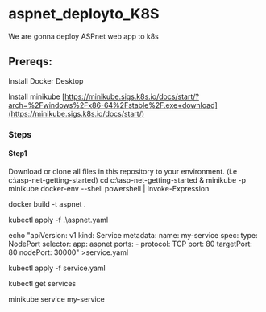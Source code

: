 # aspnet_deployto_K8S
We are gonna deploy ASPnet web app to k8s
## Prereqs: 
Install Docker Desktop

Install minikube [https://minikube.sigs.k8s.io/docs/start/?arch=%2Fwindows%2Fx86-64%2Fstable%2F.exe+download](https://minikube.sigs.k8s.io/docs/start/)
### Steps
#### Step1
Download or clone all files in this repository to your environment. (i.e c:\asp-net-getting-started)
cd c:\asp-net-getting-started
& minikube -p minikube docker-env --shell powershell | Invoke-Expression

docker build -t aspnet .

kubectl apply -f .\aspnet.yaml

 echo "apiVersion: v1
   kind: Service
   metadata:
     name: my-service
   spec:
     type: NodePort
     selector:
       app: aspnet
     ports:
       - protocol: TCP
         port: 80
         targetPort: 80
         nodePort: 30000" >service.yaml

kubectl apply -f service.yaml

kubectl get services

 minikube service my-service
